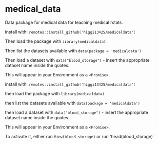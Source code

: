 # medical_data

Data package for medical data for teaching medical rstats. 

install with: `remotes::install_github('higgi13425/medicaldata')`    

Then load the package with `library(medicaldata)`    

Then list the datasets available with `data(package = 'medicaldata')`    

Then load a dataset with `data("blood_storage")` - insert the appropriate dataset name inside the quotes.

This will appear in your Environment as a `<Promise>`.   
    
install with: `remotes::install_github('higgi13425/medicaldata')`    

then load the package with `library(medicaldata)`    

then list the datasets available with `data(package = 'medicaldata')`    

then load a dataset with `data("blood_storage")` - insert the appropriate dataset name inside the quotes.

This will appear in your Environment as a `<Promise>`.    

To activate it, either run `View(blood_storage)` or run 'head(blood_storage)`